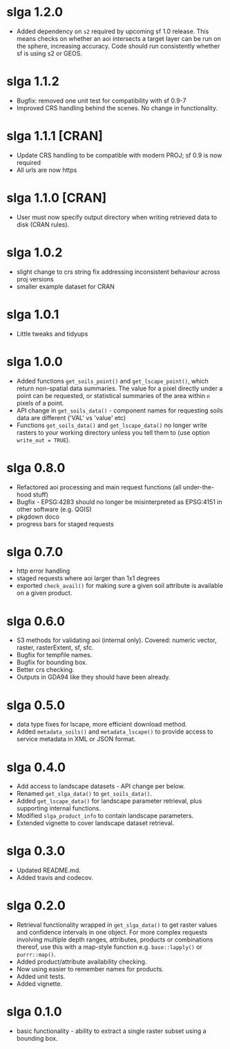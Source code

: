 # slga 1.2.0

  * Added dependency on `s2` required by upcoming sf 1.0 release. This means checks on whether an aoi intersects a target layer can be run on the sphere, increasing accuracy. Code should run consistently whether sf is using s2 or GEOS.

# slga 1.1.2

  * Bugfix: removed one unit test for compatibility with sf 0.9-7
  * Improved CRS handling behind the scenes. No change in functionality.

# slga 1.1.1 [CRAN]

  * Update CRS handling to be compatible with modern PROJ; sf 0.9 is now required
  * All urls are now https

# slga 1.1.0 [CRAN]

  * User must now specify output directory when writing retrieved data to disk (CRAN rules).

# slga 1.0.2

  * slight change to crs string fix addressing inconsistent behaviour across proj versions
  * smaller example dataset for CRAN

# slga 1.0.1

  * Little tweaks and tidyups

# slga 1.0.0

  * Added functions `get_soils_point()` and `get_lscape_point()`, which return non-spatial data summaries. The value for a pixel directly under a point can be requested, or statistical summaries of the area within `n` pixels of a point. 
  * API change in `get_soils_data()` - component names for requesting soils data are different ('VAL' vs 'value' etc)
  * Functions `get_soils_data()` and `get_lscape_data()` no longer write rasters to your working directory unless you tell them to (use option `write_out = TRUE`). 

# slga 0.8.0
  
  * Refactored aoi processing and main request functions (all under-the-hood stuff)
  * Bugfix - EPSG:4283 should no longer be misinterpreted as EPSG:4151 in other software (e.g. QGIS)
  * pkgdown doco
  * progress bars for staged requests

# slga 0.7.0

  * http error handling
  * staged requests where aoi larger than 1x1 degrees
  * exported `check_avail()` for making sure a given soil attribute is available on a given product.

# slga 0.6.0

  * S3 methods for validating aoi (internal only). Covered: numeric vector, raster, rasterExtent, sf, sfc.
  * Bugfix for tempfile names.
  * Bugfix for bounding box.
  * Better crs checking.
  * Outputs in GDA94 like they should have been already.

# slga 0.5.0

  * data type fixes for lscape, more efficient download method.
  * Added `metadata_soils()` and `metadata_lscape()` to provide access to service metadata in XML or JSON format.

# slga 0.4.0

  * Add access to landscape datasets - API change per below.
  * Renamed `get_slga_data()` to `get_soils_data()`. 
  * Added `get_lscape_data()` for landscape parameter retrieval, plus supporting internal functions.
  * Modified `slga_product_info` to contain landscape parameters.
  * Extended vignette to cover landscape dataset retrieval.  

# slga 0.3.0

  * Updated README.md.
  * Added travis and codecov.

# slga 0.2.0

  * Retrieval functionality wrapped in `get_slga_data()` to get raster values and confidence intervals in one object. For more complex requests involving multiple depth ranges, attributes, products or combinations thereof, use this with a map-style function e.g. `base::lapply()` or `purrr::map()`.
  * Added product/attribute availability checking.
  * Now using easier to remember names for products.
  * Added unit tests.
  * Added vignette.

# slga 0.1.0

  * basic functionality - ability to extract a single raster subset using a bounding box.
